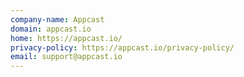 ```yaml
---
company-name: Appcast
domain: appcast.io
home: https://appcast.io/
privacy-policy: https://appcast.io/privacy-policy/
email: support@appcast.io
---
```




